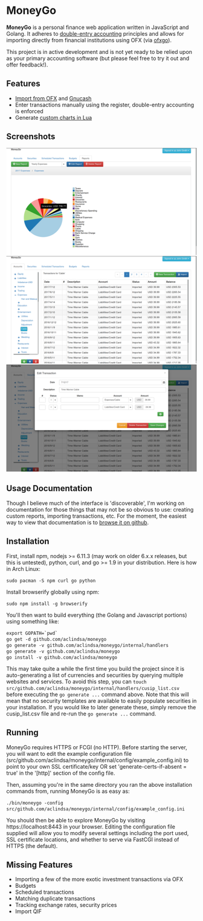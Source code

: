 # MoneyGo

**MoneyGo** is a personal finance web application written in JavaScript and
Golang. It adheres to [double-entry
accounting](https://en.wikipedia.org/wiki/Double-entry_bookkeeping_system)
principles and allows for importing directly from financial institutions using
OFX (via [ofxgo](https://github.com/aclindsa/ofxgo)).

This project is in active development and is not yet ready to be relied upon as
your primary accounting software (but please feel free to try it out and offer
feedback!).

## Features

* [Import from OFX](./docs/ofx_imports.md) and
  [Gnucash](http://www.gnucash.org/)
* Enter transactions manually using the register, double-entry accounting is
  enforced
* Generate [custom charts in Lua](./docs/lua_reports.md)

## Screenshots

![Yearly Expense Report](./screenshots/yearly_expenses.png)
![Transaction Register](./screenshots/transaction_register.png)
![Transaction Editing](./screenshots/editing_transaction.png)

## Usage Documentation

Though I believe much of the interface is 'discoverable', I'm working on
documentation for those things that may not be so obvious to use: creating
custom reports, importing transactions, etc. For the moment, the easiest way to
view that documentation is to [browse it on github](./docs/index.md).

## Installation

First, install npm, nodejs >= 6.11.3 (may work on older 6.x.x releases, but this
is untested), python, curl, and go >= 1.9 in your distribution. Here is how in
Arch Linux:

	sudo pacman -S npm curl go python

Install browserify globally using npm:

	sudo npm install -g browserify

You'll then want to build everything (the Golang and Javascript portions) using
something like:

	export GOPATH=`pwd`
	go get -d github.com/aclindsa/moneygo
	go generate -v github.com/aclindsa/moneygo/internal/handlers
	go generate -v github.com/aclindsa/moneygo
	go install -v github.com/aclindsa/moneygo

This may take quite a while the first time you build the project since it is
auto-generating a list of currencies and securities by querying multiple
websites and services. To avoid this step, you can `touch
src/github.com/aclindsa/moneygo/internal/handlers/cusip_list.csv` before
executing the `go generate ...` command above. Note that this will mean that no
security templates are available to easily populate securities in your
installation. If you would like to later generate these, simply remove the
cusip_list.csv file and re-run the `go generate ...` command.

## Running

MoneyGo requires HTTPS or FCGI (no HTTP). Before starting the server, you will
want to edit the example configuration file
(src/github.com/aclindsa/moneygo/internal/config/example_config.ini) to point to
your own SSL certificate/key OR set 'generate-certs-if-absent = true' in the
'[http]' section of the config file.

Then, assuming you're in the same directory you ran the above installation
commands from, running MoneyGo is as easy as:

	./bin/moneygo -config src/github.com/aclindsa/moneygo/internal/config/example_config.ini

You should then be able to explore MoneyGo by visiting https://localhost:8443 in
your browser. Editing the configuration file supplied will allow you to modify
several settings including the port used, SSL certificate locations, and whether
to serve via FastCGI instead of HTTPS (the default).

## Missing Features

* Importing a few of the more exotic investment transactions via OFX
* Budgets
* Scheduled transactions
* Matching duplicate transactions
* Tracking exchange rates, security prices
* Import QIF
